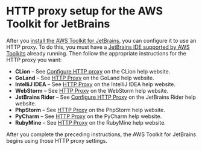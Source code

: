 # HTTP proxy setup for the AWS Toolkit for JetBrains<a name="setup-http-proxy"></a>

After you [install the AWS Toolkit for JetBrains](key-tasks.md#key-tasks-install), you can configure it to use an HTTP proxy\. To do this, you must have a [JetBrains IDE supported by AWS Toolkits](welcome.md#supported-ides) already running\. Then follow the appropriate instructions for the HTTP proxy you want:
+ **CLion** – See [Configure HTTP proxy](https://www.jetbrains.com/help/clion/configuring-http-proxy.html) on the CLion help website\.
+ **GoLand** – See [HTTP Proxy](https://www.jetbrains.com/help/go/settings-http-proxy.html) on the GoLand help website\.
+ **IntelliJ IDEA** – See [HTTP Proxy](https://www.jetbrains.com/help/idea/settings-http-proxy.html) on the IntelliJ IDEA help website\.
+ **WebStorm** – See [HTTP Proxy](https://www.jetbrains.com/help/webstorm/settings-http-proxy.html) on the WebStorm help website\.
+ **JetBrains Rider** – See [Configure HTTP Proxy](https://www.jetbrains.com/help/rider/Configuring_HTTP_Proxy.html) on the JetBrains Rider help website\.
+ **PhpStorm** – See [HTTP Proxy](https://www.jetbrains.com/help/phpstorm/settings-http-proxy.html) on the PhpStorm help website\.
+ **PyCharm** – See [HTTP Proxy](https://www.jetbrains.com/help/pycharm/settings-http-proxy.html) on the PyCharm help website\.
+ **RubyMine** – See [HTTP Proxy](https://www.jetbrains.com/help/ruby/settings-http-proxy.html) on the RubyMine help website\.

After you complete the preceding instructions, the AWS Toolkit for JetBrains begins using those HTTP proxy settings\.